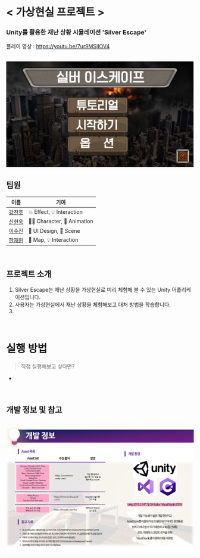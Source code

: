 # < 가상현실 프로젝트 >

### Unity를 활용한 재난 상황 시뮬레이션 'Silver Escape'
플레이 영상 : https://youtu.be/7ur9MSjIOV4

<br>

<img src="./reference_img/bg.png">

## 팀원

|이름|기여|
|---|---|
|<a href="https://github.com/jeonbar2">강전호</a>|💥 Effect, 💡 Interaction|
|<a href="https://github.com/woogie-s">신현욱</a>|🙍‍♂️ Character, 🏃 Animation|
|<a href="https://github.com/suzzini">이수진</a>|📄 UI Design, 🎥 Scene|
|<a href="https://github.com/hanjo8813">한재원</a>|💒 Map, 💡 Interaction|

<br>

## 프로젝트 소개
1. Silver Escape는 재난 상황을 가상현실로 미리 체험해 볼 수 있는 Unity 어플리케이션입니다.
2. 사용자는 가상현실에서 재난 상황을 체험해보고 대처 방법을 학습합니다.
3. 

<br>

# 실행 방법
> 직접 실행해보고 싶다면?
- <a> 


<br>

## 개발 정보 및 참고

<br>

<img src="./reference_img/info.png">
